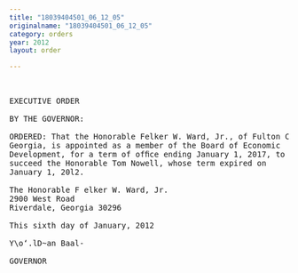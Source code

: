 ```yaml
---
title: "18039404501_06_12_05"
originalname: "18039404501_06_12_05"
category: orders
year: 2012
layout: order

---
```

<pre>
 

EXECUTIVE ORDER

BY THE GOVERNOR:

ORDERED: That the Honorable Felker W. Ward, Jr., of Fulton County,
Georgia, is appointed as a member of the Board of Economic
Development, for a term of ofﬁce ending January 1, 2017, to
succeed the Honorable Tom Nowell, whose term expired on
January 1, 20l2.

The Honorable F elker W. Ward, Jr.
2900 West Road
Riverdale, Georgia 30296

This sixth day of January, 2012

Y\o‘.lD~an Baal-

GOVERNOR

</pre>
